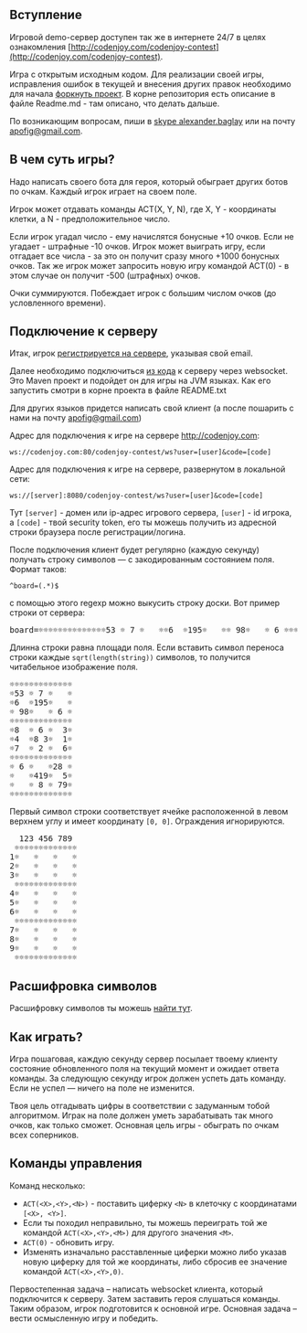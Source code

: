 <meta charset="UTF-8">

## Вступление

Игровой demo-сервер доступен так же в интернете 24/7 в целях
ознакомления [http://codenjoy.com/codenjoy-contest](http://codenjoy.com/codenjoy-contest).

Игра с открытым исходным кодом. Для реализации своей игры, исправления
ошибок в текущей и внесения других правок необходимо для начала
[форкнуть проект](https://github.com/codenjoyme/codenjoy.git).
В корне репозитория есть описание в файле Readme.md - там описано, что делать дальше.

По возникающим вопросам, пиши в [skype alexander.baglay](skype:alexander.baglay)
или на почту [apofig@gmail.com](mailto:apofig@gmail.com).

## В чем суть игры?

Надо написать своего бота для героя, который обыграет других ботов по очкам.
Каждый игрок играет на своем поле.

Игрок может отдавать команды ACT(X, Y, N), где X, Y - координаты клетки,
а N - предположительное число. 

Если игрок угадал число - ему начислятся бонусные +10 очков.
Если не угадает - штрафные -10 очков. Игрок может выиграть игру,
если отгадает все числа - за это он получит сразу много +1000 бонусных очков.
Так же игрок может запросить новую игру командой ACT(0) - в этом случае
он получит -500 (штрафных) очков.

Очки суммируются. Побеждает игрок с большим числом очков (до условленного времени).

## Подключение к серверу

Итак, игрок [регистрируется на сервере](../../../register?gameName=sudoku),
указывая свой email.

Далее необходимо подключиться [из кода](../../../resources/sudoku/user/clients.zip)
к серверу через websocket. Это Maven проект и подойдет он для игры на JVM языках.
Как его запустить смотри в корне проекта в файле README.txt

Для других языков придется написать свой клиент (а после пошарить с нами на почту [apofig@gmail.com](mailto:apofig@gmail.com))

Адрес для подключения к игре на сервере http://codenjoy.com:

`ws://codenjoy.com:80/codenjoy-contest/ws?user=[user]&code=[code]`

Адрес для подключения к игре на сервере, развернутом в локальной сети:

`ws://[server]:8080/codenjoy-contest/ws?user=[user]&code=[code]`

Тут `[server]` - домен или ip-адрес игрового сервера, `[user]` - id игрока, a `[code]` -
твой security token, его ты можешь получить из адресной
строки браузера после регистрации/логина.

После подключения клиент будет регулярно (каждую секунду) получать строку
символов — с закодированным состоянием поля. Формат таков:

`^board=(.*)$`

с помощью этого regexp можно выкусить строку доски.
Вот пример строки от сервера:

<pre>board=☼☼☼☼☼☼☼☼☼☼☼☼☼☼53 ☼ 7 ☼   ☼☼6  ☼195☼   ☼☼ 98☼   ☼ 6 ☼☼☼☼☼☼☼☼☼☼☼☼☼☼☼8  ☼ 6 ☼  3☼☼4  ☼8 3☼  1☼☼7  ☼ 2 ☼  6☼☼☼☼☼☼☼☼☼☼☼☼☼☼☼ 6 ☼   ☼28 ☼☼   ☼419☼  5☼☼   ☼ 8 ☼ 79☼☼☼☼☼☼☼☼☼☼☼☼☼☼</pre>

Длинна строки равна площади поля. Если вставить символ переноса строки
каждые `sqrt(length(string))` символов, то получится читабельное изображение поля.

<pre>☼☼☼☼☼☼☼☼☼☼☼☼☼
☼53 ☼ 7 ☼   ☼
☼6  ☼195☼   ☼
☼ 98☼   ☼ 6 ☼
☼☼☼☼☼☼☼☼☼☼☼☼☼
☼8  ☼ 6 ☼  3☼
☼4  ☼8 3☼  1☼
☼7  ☼ 2 ☼  6☼
☼☼☼☼☼☼☼☼☼☼☼☼☼
☼ 6 ☼   ☼28 ☼
☼   ☼419☼  5☼
☼   ☼ 8 ☼ 79☼
☼☼☼☼☼☼☼☼☼☼☼☼☼</pre>

Первый символ строки соответствует ячейке расположенной в 
левом верхнем углу и имеет координату `[0, 0]`. 
Ограждения игнорируются. 

<pre>  123 456 789
 ☼☼☼☼☼☼☼☼☼☼☼☼☼
1☼   ☼   ☼   ☼
2☼   ☼   ☼   ☼
3☼   ☼   ☼   ☼
 ☼☼☼☼☼☼☼☼☼☼☼☼☼
4☼   ☼   ☼   ☼
5☼   ☼   ☼   ☼
6☼   ☼   ☼   ☼
 ☼☼☼☼☼☼☼☼☼☼☼☼☼
7☼   ☼   ☼   ☼
8☼   ☼   ☼   ☼
9☼   ☼   ☼   ☼
 ☼☼☼☼☼☼☼☼☼☼☼☼☼</pre>

## Расшифровка символов

Расшифровку символов ты можешь [найти тут](elements.md).

## Как играть?

Игра пошаговая, каждую секунду сервер посылает твоему клиенту
состояние обновленного поля на текущий момент и ожидает ответа
команды. За следующую секунду игрок должен успеть дать
команду. Если не успел — ничего на поле не изменится.

Твоя цель отгадывать цифры в соответствии с задуманным тобой алгоритмом.
Играк на поле должен уметь зарабатывать так много очков, как только сможет.
Основная цель игры - обыграть по очкам всех соперников.

## Команды управления

Команд несколько:
* `ACT(<X>,<Y>,<N>)` - поставить циферку `<N>` в клеточку с координатами `[<X>, <Y>]`.
* Если ты походил неправильно, ты можешь переиграть той же командой
  `ACT(<X>,<Y>,<M>)` для другого значения `<M>`. 
* `ACT(0)` - обновить игру.
* Изменять изначально расставленные циферки
  можно либо указав новую циферку для той же координаты, либо сбросив
  ее значение командой `ACT(<X>,<Y>,0)`.

Первостепенная задача – написать websocket клиента, который подключится к серверу.
Затем заставить героя слушаться команды. Таким образом, игрок подготовится
к основной игре. Основная задача – вести осмысленную игру и победить.